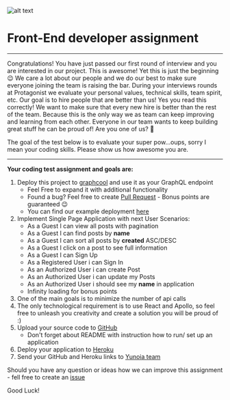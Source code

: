 ![alt text][logo]

[logo]: https://www.yunoia.com/social-logo.png "Yunoia"

# Front-End developer assignment
____
Congratulations! You have just passed our first round of interview and you are interested in our project. This is awesome! Yet this is just the beginning 😉 We care a lot about our people and we do our best to make sure everyone joining the team is raising the bar.
During your interviews rounds at Protagonist we evaluate your personal values, technical skills, team spirit, etc. Our goal is to hire people that are better than us! Yes you read this correctly! We want to make sure that every new hire is better than the rest of the team. Because this is the only way we as team can keep improving and learning from each other. Everyone in our team wants to keep building great stuff he can be proud of! Are you one of us? 🙂

The goal of the test below is to evaluate your super pow...oups, sorry I mean your coding skills. Please show us how awesome you are.
____

**Your coding test assignment and goals are:**

1. Deploy this project to [graphcool](https://www.graph.cool/) and use it as your GraphQL endpoint
    * Feel Free to expand it with additional functionality
    * Found a bug? Feel free to create [Pull Request](https://github.com/Yunoia/fe-developer-assignment/compare) - Bonus points are guaranteed 😉 
    * You can find our example deployment [here](https://api.graph.cool/simple/v1/cjah9azoi0xja0149nl4uptls)
2. Implement Single Page Application with next User Scenarios:
    * As a Guest I can view all posts with pagination
    * As a Guest I can find posts by **name**
    * As a Guest I can sort all posts by **created** ASC/DESC
    * As a Guest I click on a post to see full information
    * As a Guest I can Sign Up
    * As a Registered User i can Sign In
    * As an Authorized User i can create Post
    * As an Authorized User i can update my Posts
    * As an Authorized User i should see my **name** in application
    * Infinity loading for bonus points 
3. One of the main goals is to minimize the number of api calls
4. The only technological requirement is to use React and Apollo, so feel free to unleash you creativity and create a solution you will be proud of :)
5. Upload your source code to [GitHub](http://github.com)
    * Don't forget about README with instruction how to run/ set up an application
6. Deploy your application to [Heroku](https://heroku.com)
7. Send your GitHub and Heroku links to [Yunoia team](mailto:admin@protagonist.gg)

Should you have any question or ideas how we can improve this assignment - fell free to create an [issue](https://github.com/Yunoia/fe-developer-assignment/issues/new)

Good Luck!
   
